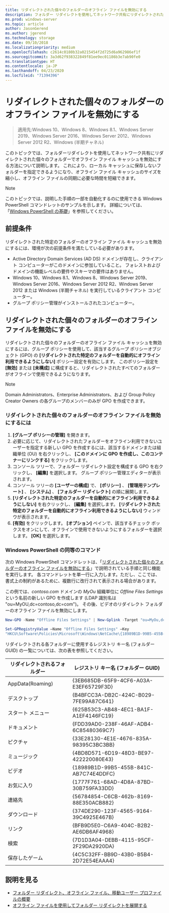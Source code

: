 ```yaml
---
title: リダイレクトされた個々のフォルダーのオフライン ファイルを無効にする
description: フォルダー リダイレクトを使用してネットワーク共有にリダイレクトされた個々のフォルダーでオフライン ファイル キャッシュを無効にする方法。
ms.prod: windows-server
ms.topic: article
author: JasonGerend
ms.author: jgerend
ms.technology: storage
ms.date: 09/10/2018
ms.localizationpriority: medium
ms.openlocfilehash: c2614c0180b32a0215454f2d725d6a962986ef1f
ms.sourcegitcommit: 3a3d62f938322849f81ee9ec01186b3e7ab90fe0
ms.translationtype: HT
ms.contentlocale: ja-JP
ms.lasthandoff: 04/23/2020
ms.locfileid: "71394396"
---
```

# <a name="disable-offline-files-on-individual-redirected-folders"></a>リダイレクトされた個々のフォルダーのオフライン ファイルを無効にする

>適用先:Windows 10、Windows 8、Windows 8.1、Windows Server 2019、Windows Server 2016、Windows Server 2012、Windows Server 2012 R2、Windows (半期チャネル)

このトピックでは、フォルダーリダイレクトを使用してネットワーク共有にリダイレクトされた個々のフォルダーでオフライン ファイル キャッシュを無効にする方法について説明します。 これにより、ローカル キャッシュに保存しないフォルダーを指定できるようになり、オフライン ファイル キャッシュのサイズを縮小し、オフライン ファイルの同期に必要な時間を短縮できます。

>[!NOTE]
>このトピックでは、説明した手順の一部を自動化するのに使用できる Windows PowerShell コマンドレットのサンプルを示します。 詳細については、「[Windows PowerShell の基礎](https://docs.microsoft.com/powershell/scripting/getting-started/fundamental/windows-powershell-basics?view=powershell-6)」を参照してください。

## <a name="prerequisites"></a>前提条件

リダイレクトされた特定のフォルダーのオフライン ファイル キャッシュを無効にするには、環境が次の前提条件を満たしている必要があります。

- Active Directory Domain Services (AD DS) ドメインが存在し、クライアント コンピューターがこのドメインに参加していること。 フォレストおよびドメインの機能レベルの要件やスキーマの要件はありません。
- Windows 10、Windows 8.1、Windows 8、Windows Server 2019、Windows Server 2016、Windows Server 2012 R2、Windows Server 2012 または Windows (半期チャネル) を実行しているクライアント コンピューター。
- グループ ポリシー管理がインストールされたコンピューター。

## <a name="disabling-offline-files-on-individual-redirected-folders"></a>リダイレクトされた個々のフォルダーのオフライン ファイルを無効にする

リダイレクトされた個々のフォルダーのオフライン ファイル キャッシュを無効にするには、グループ ポリシーを使用して、該当するグループ ポリシーオブジェクト (GPO) の **[リダイレクトされた特定のフォルダーを自動的にオフライン利用できるようにしない]** ポリシー設定を有効にします。 このポリシー設定を **[無効]** または **[未構成]** に構成すると、リダイレクトされたすべてのフォルダーがオフラインで使用できるようになります。

>[!NOTE]
>Domain Administrators、Enterprise Administrators、および Group Policy Creator Owners の各グループのメンバーのみが GPO を作成できます。

### <a name="to-disable-offline-files-on-specific-redirected-folders"></a>リダイレクトされた個々のフォルダーのオフライン ファイルを無効にするには

1. **[グループ ポリシーの管理]** を開きます。
2. 必要に応じて、リダイレクトされたフォルダーをオフライン利用できないユーザーを指定する新しい GPO を作成するには、該当するドメインまたは組織単位 (OU) を右クリックし、 **[このドメインに GPO を作成し、このコンテナーにリンクする]** をクリックします。
3. コンソール ツリーで、フォルダー リダイレクト設定を構成する GPO を右クリックし、 **[編集]** を選択します。 グループ ポリシー管理エディターが表示されます。
4. コンソール ツリーの **[ユーザーの構成]** で、 **[ポリシー]** 、 **[管理用テンプレート]** 、 **[システム]** 、 **[フォルダー リダイレクト]** の順に展開します。
5. **[リダイレクトされた特定のフォルダーを自動的にオフライン利用できるようにしない]** を右クリックし、 **[編集]** を選択します。 **[リダイレクトされた特定のフォルダーを自動的にオフライン利用できるようにしない]** ウィンドウが表示されます。
6. **[有効]** をクリックします。 **[オプション]** ペインで、該当するチェック ボックスをオンにして、オフラインで使用できないようにするフォルダーを選択します。 **[OK]** を選択します。

### <a name="windows-powershell-equivalent-commands"></a>Windows PowerShell の同等のコマンド

次の Windows PowerShell コマンドレットは、「[リダイレクトされた個々のフォルダーのオフライン ファイルを無効にする](#disabling-offline-files-on-individual-redirected-folders)」で説明されている手順と同じ機能を実行します。 各コマンドレットを単一行に入力します。ただし、ここでは、書式上の制約があるために、複数行に改行されて表示される場合があります。

この例では、*contoso.com* ドメインの *MyOu* 組織単位に *Offline Files Settings* という名前の新しい GPO を作成します (LDAP 識別名は "ou=MyOU,dc=contoso,dc=com")。 その後、ビデオのリダイレクト フォルダーのオフライン ファイルを無効にします。

```PowerShell
New-GPO -Name "Offline Files Settings" | New-Gplink -Target "ou=MyOu,dc=contoso,dc=com" -LinkEnabled Yes

Set-GPRegistryValue –Name "Offline Files Settings" –Key
"HKCU\Software\Policies\Microsoft\Windows\NetCache\{18989B1D-99B5-455B-841C-AB7C74E4DDFC}" -ValueName DisableFRAdminPinByFolder –Type DWORD –Value 1
```

リダイレクトされる各フォルダーに使用するレジストリ キー名 (フォルダー GUID) の一覧については、次の表を参照してください。

|リダイレクトされるフォルダー|レジストリ キー名 (フォルダー GUID)|
|---|---|
|AppData(Roaming)|{3EB685DB-65F9-4CF6-A03A-E3EF65729F3D}|
|デスクトップ|{B4BFCC3A-DB2C-424C-B029-7FE99A87C641}|
|スタート メニュー|{625B53C3-AB48-4EC1-BA1F-A1EF4146FC19}|
|ドキュメント|{FDD39AD0-238F-46AF-ADB4-6C85480369C7}|
|ピクチャ|{33E28130-4E1E-4676-835A-98395C3BC3BB}|
|ミュージック|{4BD8D571-6D19-48D3-BE97-422220080E43}|
|ビデオ|{18989B1D-99B5-455B-841C-AB7C74E4DDFC}|
|お気に入り|{1777F761-68AD-4D8A-87BD-30B759FA33DD}|
|連絡先|{56784854-C6CB-462b-8169-88E350ACB882}|
|ダウンロード|{374DE290-123F-4565-9164-39C4925E467B}|
|リンク|{BFB9D5E0-C6A9-404C-B2B2-AE6DB6AF4968}|
|検索|{7D1D3A04-DEBB-4115-95CF-2F29DA2920DA}|
|保存したゲーム|{4C5C32FF-BB9D-43B0-B5B4-2D72E54EAAA4}|

## <a name="more-information"></a>説明を見る

- [フォルダー リダイレクト、オフライン ファイル、移動ユーザー プロファイルの概要](folder-redirection-rup-overview.md)
- [オフライン ファイルを使用してフォルダー リダイレクトを展開する](deploy-folder-redirection.md)